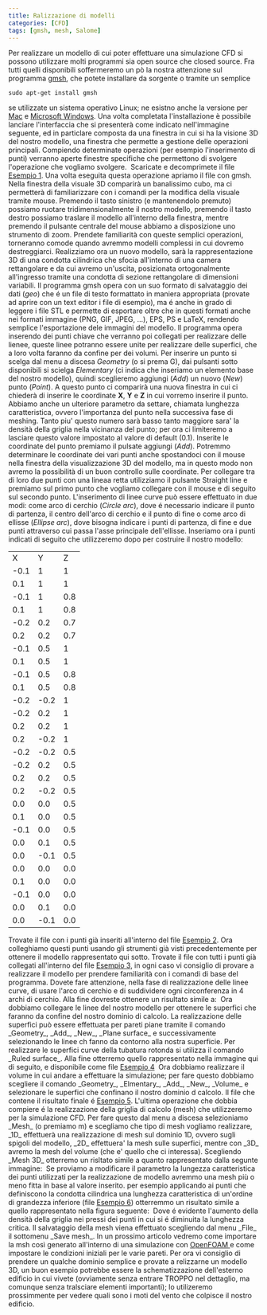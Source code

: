 ```yaml
---
title: Ralizzazione di modelli
categories: [CFD]
tags: [gmsh, mesh, Salome]
---
```

Per realizzare un modello di cui poter effettuare una simulazione CFD si possono utilizzare molti programmi sia open source che closed source. Fra tutti quelli disponibili soffermeremo un p&ograve; la nostra attenzione sul programma <a href="http://geuz.org/gmsh/">gmsh</a>, che potete installare da sorgente o tramite un semplice
~~~language-php
sudo apt-get install gmsh
~~~

se utilizzate un sistema operativo Linux; ne esistno anche la versione per <a href="http://geuz.org/gmsh/bin/MacOSX/gmsh-1.65.0-MacOSX.tgz">Mac</a> e <a href="http://geuz.org/gmsh/bin/Windows/gmsh-1.65.0-Windows.zip">Microsoft Windows</a>.<!--break-->
Una volta completata l'installazione &egrave; possibile lanciare l'interfaccia che si presenter&agrave; come indicato nell'immagine seguente, ed in particlare  composta da una finestra in cui si ha la visione 3D del nostro modello, una finestra che permette a gestione delle operazioni principali. Compiendo determinate operazioni (per esempio l'inserimento di punti) verranno aperte finestre specifiche che permettono di svolgere l'operazione che vogliamo svolgere.
<img src="/files/image/19/immagine1.png" alt="" />
Scaricate e decomprimete il file <a href="/files/19/esempio1.geo">Esempio 1</a>. Una volta eseguita questa operazione apriamo il file con gmsh. Nella finestra della visuale 3D comparir&agrave; un banalissimo cubo, ma ci permetter&agrave; di familiarizzare con i comandi per la modifica della visuale tramite mouse.
Premendo il tasto sinistro (e mantenendolo premuto) possiamo ruotare tridimensionalmente il nostro modello, premendo il tasto destro possiamo traslare il modello all'interno della finestra, mentre premendo il pulsante centrale del mouse abbiamo a disposizione uno strumento di zoom. Prendete familiarit&agrave; con queste semplici operazioni, torneranno comode quando avremmo modelli complessi in cui dovremo destreggiarci.
Realizziamo ora un nuovo modello, sar&agrave; la rappresentazione 3D di una condotta cilindrica che sfocia all'interno di una camera rettangolare e da cui avremo un'uscita, posizionata ortogonalmente all'ingresso tramite una condotta di sezione rettangolare di dimensioni variabili.
Il programma gmsh opera con un suo formato di salvataggio dei dati (_geo_) che é un file di testo formattato in maniera appropriata (provate ad aprire con un text editor i file di esempio), ma é anche in grado di leggere i file STL e permette di esportare oltre che in questi formati anche nei formati immagine (PNG, GIF, JPEG, ...), EPS, PS e LaTeX, rendendo semplice l'esportazione dele immagini del modello.
Il programma opera inserendo dei punti chiave che verranno poi collegati per realizzare delle lienee, queste linee potranno essere unite per realizzare delle superfici, che a loro volta faranno da confine per dei volumi. Per inserire un punto si scelga dal menu a discesa _Geometry_ (o si prema G), dai pulsanti sotto disponibili si scielga _Elementary_ (ci indica che inseriamo un elemento base del nostro modello), quindi sceglieremo aggiungi (_Add_) un nuovo (_New_) punto (_Point_). A questo punto ci comparir&agrave; una nuova finestra in cui ci chieder&agrave; di inserire le coordinate **X**, **Y** e **Z** in cui vorremo inserire il punto. Abbiamo anche un ulteriore parametro da settare, chiamata lunghezza caratteristica, ovvero l'importanza del punto nella successiva fase di meshing. Tanto piu' questo numero sar&agrave; basso tanto maggiore sara' la densità della griglia nella vicinanza del punto; per ora ci limiteremo a lasciare questo valore impostato al valore di default (0.1). Inserite le coordinate del punto premiamo il pulsate aggiungi (_Add_).
Potremmo determinare le coordinate dei vari punti anche spostandoci con il mouse nella finestra della visualizzazione 3D del modello, ma in questo modo non avremo la possibilit&agrave; di un buon controllo sulle coordinate.
Per collegare tra di loro due punti con una lineaa retta utilizziamo il pulsante Straight line e premiamo sul primo punto che vogliamo collegare con il mouse e di seguito sul secondo punto.
L'inserimento di linee curve pu&ograve; essere effettuato in due modi: come arco di cerchio (_Circle arc_), dove é necessario indicare il punto di partenza, il centro dell'arco di cerchio e il punto di fine o come arco di ellisse (_Ellipse arc_), dove bisogna indicare i punti di partenza, di fine e due punti attraverso cui passa l'asse principale dell'ellisse.
Inseriamo ora i punti indicati di seguito che utilizzeremo dopo per costruire il nostro modello:
<table>
<tr><td>X</td><td>Y</td><td>Z</td></tr>
<tr><td>-0.1</td><td>1</td><td>1</td></tr>
<tr><td>0.1</td><td>1</td><td>1</td></tr>
<tr><td>-0.1</td><td>1</td><td>0.8</td></tr>
<tr><td>0.1</td><td>1</td><td>0.8</td></tr>
<tr><td>-0.2</td><td>0.2</td><td>0.7</td></tr>
<tr><td>0.2</td><td>0.2</td><td>0.7</td></tr>
<tr><td>-0.1</td><td>0.5</td><td>1</td></tr>
<tr><td>0.1</td><td>0.5</td><td>1</td></tr>
<tr><td>-0.1</td><td>0.5</td><td>0.8</td></tr>
<tr><td>0.1</td><td>0.5</td><td>0.8</td></tr>
<tr><td>-0.2</td><td>-0.2</td><td>1</td></tr>
<tr><td>-0.2</td><td>0.2</td><td>1</td></tr>
<tr><td>0.2</td><td>0.2</td><td>1</td></tr>
<tr><td>0.2</td><td>-0.2</td><td>1</td></tr>
<tr><td>-0.2</td><td>-0.2</td><td>0.5</td></tr>
<tr><td>-0.2</td><td>0.2</td><td>0.5</td></tr>
<tr><td>0.2</td><td>0.2</td><td>0.5</td></tr>
<tr><td>0.2</td><td>-0.2</td><td>0.5</td></tr>
<tr><td>0.0</td><td>0.0</td><td>0.5</td></tr>
<tr><td>0.1</td><td>0.0</td><td>0.5</td></tr>
<tr><td>-0.1</td><td>0.0</td><td>0.5</td></tr>
<tr><td>0.0</td><td>0.1</td><td>0.5</td></tr>
<tr><td>0.0</td><td>-0.1</td><td>0.5</td></tr>
<tr><td>0.0</td><td>0.0</td><td>0.0</td></tr>
<tr><td>0.1</td><td>0.0</td><td>0.0</td></tr>
<tr><td>-0.1</td><td>0.0</td><td>0.0</td></tr>
<tr><td>0.0</td><td>0.1</td><td>0.0</td></tr>
<tr><td>0.0</td><td>-0.1</td><td>0.0</td></tr>
</table>
Trovate il file con i punti gi&agrave; inseriti all'interno del file <a href="/files/19/esempio2.geo">Esempio 2</a>. Ora colleghiamo questi punti usando gli strumenti gi&agrave; visti precedentemente per ottenere il modello rappresentato qui sotto. Trovate il file con tutti i punti gi&agrave; collegati all'interno del file <a href="/files/19/esempio3.geo">Esempio 3</a>, in ogni caso vi consiglio di provare a realizzare il modello per prendere familiarit&agrave; con i comandi di base del programma. Dovete fare attenzione, nella fase di realizzazione delle linee curve, di usare l'arco di cerchio e di suddividere ogni circonferenza in 4 archi di cerchio. Alla fine dovreste ottenere un risultato simile a:
<img src="/files/image/19/immagine2.png" alt="" />
Ora dobbiamo collegare le linee del nostro modello per ottenere le superfici che faranno da confine del nostro dominio di calcolo. La realizzazione delle superfici pu&ograve; essere effettuata per pareti piane tramite il comando _Geometry_, _Add_, _New_, _Plane surface_ e successivamente selezionando le linee ch fanno da contorno alla nostra superficie. Per realizzare le superfici curve della tubatura rotonda si utilizza il comando _Ruled surface_. Alla fine otterremo quello rappresentato nella immagine qui di seguito, e disponibile come file <a href="/files/19/esempio4.geo">Esempio 4</a>
<img src="/files/image/19/immagine3.png" alt="" />
Ora dobbiamo realizzare il volume in cui andare a effettuare la simulazione; per fare questo dobbiamo scegliere il comando _Geometry_, _Elmentary_, _Add_, _New_, _Volume_ e selezionare le superfici che confinano il nostro dominio d calcolo. Il file che contene il risultato finale é <a href="/files/19/esempio5.geo">Esempio 5</a>.
L'ultima operazione che dobbia compiere é la realizzazione della griglia di calcolo (mesh) che utilizzeremo per la simulazione CFD. Per fare questo dal menu a discesa selezioniamo _Mesh_ (o premiamo m) e scegliamo che tipo di mesh vogliamo realizzare, _1D_ effettuer&agrave; una realizzazione di mesh sul dominio 1D, ovvero sugli spigoli del modello, _2D_ effettuera' la mesh sulle superfici, mentre con _3D_ avremo la mesh del volume (che e' quello che ci interessa). Scegliendo _Mesh 3D_ otterremo un risltato simile a quanto rappresentato dalla segunte immagine:
<img src="/files/image/19/immagine4.png" alt="" />
Se proviamo a modificare il parametro la lungezza caratteristica dei punti utilizzati per la realizzazione de modello avremmo una mesh pi&ugrave; o meno fitta in base al valore inserito. per esempio applicando ai punti che definiscono la condotta cilindrica una lunghezza caratteristica di un'ordine di grandezza inferiore (file <a href="/files/19/esempio6.geo">Esempio 6</a>) otterremmo un risultato simile a quello rappresentato nella figura seguente:
<img src="/files/image/19/immagine5.png" alt="" />
Dove é evidente l'aumento della densit&agrave; della griglia nei pressi dei punti in cui si é diminuita la lunghezza critica. Il salvataggio della mesh viena effettuato scegliendo dal menu _File_ il sottomenu _Save mesh_.
In un prossimo articolo vedremo come importare la msh cos&igrave; generato all'interno di una simulazione con <a href="/introduzione_openfoam">OpenFOAM </a>e come impostare le condizioni iniziali per le varie pareti. Per ora vi consiglio di prendere un qualche dominio semplice e provate a relizzarne un modello 3D, un buon esempio potrebbe essere la schematizzazione dell'esterno edificio in cui vivete (ovviamente senza entrare TROPPO nel dettaglio, ma comunque senza tralsciare elementi importanti); lo utilizeremo prossimmente per vedere quali sono i moti del vento che colpisce il nostro edificio.